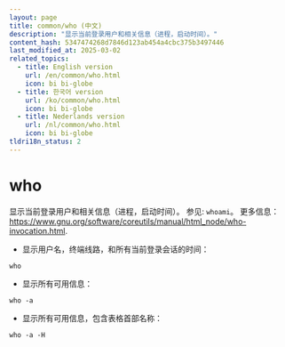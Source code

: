 ```yaml
---
layout: page
title: common/who (中文)
description: "显示当前登录用户和相关信息（进程，启动时间）。"
content_hash: 5347474268d7846d123ab454a4cbc375b3497446
last_modified_at: 2025-03-02
related_topics:
  - title: English version
    url: /en/common/who.html
    icon: bi bi-globe
  - title: 한국어 version
    url: /ko/common/who.html
    icon: bi bi-globe
  - title: Nederlands version
    url: /nl/common/who.html
    icon: bi bi-globe
tldri18n_status: 2
---
```

# who

显示当前登录用户和相关信息（进程，启动时间）。
参见: `whoami`。
更多信息：<https://www.gnu.org/software/coreutils/manual/html_node/who-invocation.html>.

- 显示用户名，终端线路，和所有当前登录会话的时间：

`who`

- 显示所有可用信息：

`who -a`

- 显示所有可用信息，包含表格首部名称：

`who -a -H`
